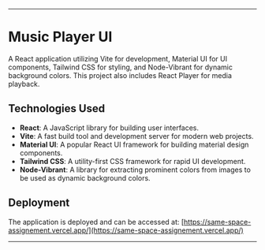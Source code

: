 
---

# Music Player UI

A React application utilizing Vite for development, Material UI for UI components, Tailwind CSS for styling, and Node-Vibrant for dynamic background colors. This project also includes React Player for media playback.

## Technologies Used

- **React**: A JavaScript library for building user interfaces.
- **Vite**: A fast build tool and development server for modern web projects.
- **Material UI**: A popular React UI framework for building material design components.
- **Tailwind CSS**: A utility-first CSS framework for rapid UI development.
- **Node-Vibrant**: A library for extracting prominent colors from images to be used as dynamic background colors.

## Deployment

The application is deployed and can be accessed at: [https://same-space-assignement.vercel.app/](https://same-space-assignement.vercel.app/)


---

